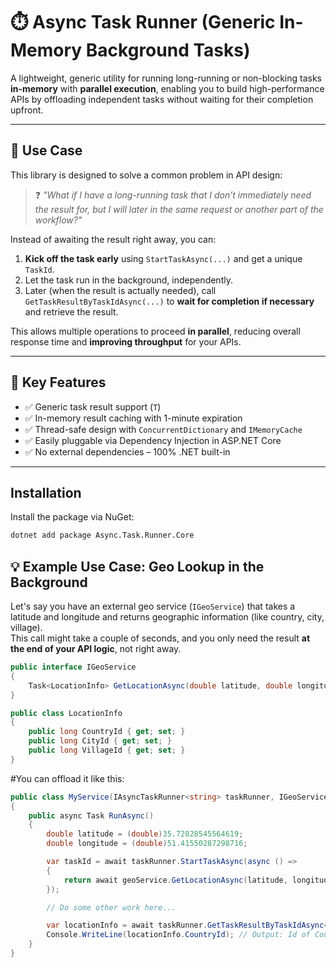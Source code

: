 # ⏱️ Async Task Runner (Generic In-Memory Background Tasks)

A lightweight, generic utility for running long-running or non-blocking tasks **in-memory** with **parallel execution**, enabling you to build high-performance APIs by offloading independent tasks without waiting for their completion upfront.

---

## 🚀 Use Case

This library is designed to solve a common problem in API design:

> ❓ *"What if I have a long-running task that I don’t immediately need the result for, but I will later in the same request or another part of the workflow?"*

Instead of awaiting the result right away, you can:

1. **Kick off the task early** using `StartTaskAsync(...)` and get a unique `TaskId`.
2. Let the task run in the background, independently.
3. Later (when the result is actually needed), call `GetTaskResultByTaskIdAsync(...)` to **wait for completion if necessary** and retrieve the result.

This allows multiple operations to proceed **in parallel**, reducing overall response time and **improving throughput** for your APIs.

---

## 🧠 Key Features

- ✅ Generic task result support (`T`)
- ✅ In-memory result caching with 1-minute expiration
- ✅ Thread-safe design with `ConcurrentDictionary` and `IMemoryCache`
- ✅ Easily pluggable via Dependency Injection in ASP.NET Core
- ✅ No external dependencies – 100% .NET built-in

---

## Installation
Install the package via NuGet:

```xml
dotnet add package Async.Task.Runner.Core
```


## 💡 Example Use Case: Geo Lookup in the Background

Let's say you have an external geo service (`IGeoService`) that takes a latitude and longitude and returns geographic information (like country, city, village).  
This call might take a couple of seconds, and you only need the result **at the end of your API logic**, not right away.


```csharp
public interface IGeoService
{
    Task<LocationInfo> GetLocationAsync(double latitude, double longitude);
}

public class LocationInfo
{
    public long CountryId { get; set; }
    public long CityId { get; set; }
    public long VillageId { get; set; }
}
```

#You can offload it like this:

```csharp
public class MyService(IAsyncTaskRunner<string> taskRunner, IGeoService geoService)
{
    public async Task RunAsync()
    {
        double latitude = (double)35.72828545564619;
        double longitude = (double)51.41550287298716;

        var taskId = await taskRunner.StartTaskAsync(async () =>
        {
            return await geoService.GetLocationAsync(latitude, longitude);
        });

        // Do some other work here...

        var locationInfo = await taskRunner.GetTaskResultByTaskIdAsync<LocationInfo>(taskId);
        Console.WriteLine(locationInfo.CountryId); // Output: Id of Country
    }
}
```